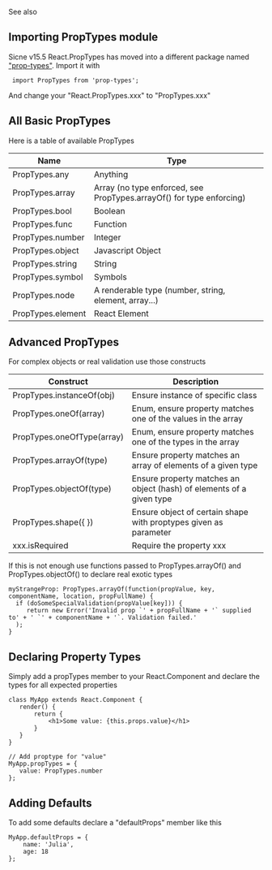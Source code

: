See also <?add topic='React'?>

## Importing PropTypes module

Sicne v15.5 React.PropTypes has moved into a different package named ["prop-types"](https://www.npmjs.com/package/prop-types). Import it with

     import PropTypes from 'prop-types';
     
And change your "React.PropTypes.xxx" to "PropTypes.xxx"
     
## All Basic PropTypes

Here is a table of available PropTypes

| Name                | Type  |
| ------------------- | ----- |
| PropTypes.any       | Anything |
| PropTypes.array     | Array (no type enforced, see PropTypes.arrayOf() for type enforcing) |
| PropTypes.bool      | Boolean |
| PropTypes.func      | Function |
| PropTypes.number    | Integer |
| PropTypes.object    | Javascript Object |
| PropTypes.string    | String |
| PropTypes.symbol    | Symbols |
| PropTypes.node      | A renderable type (number, string, element, array...)
| PropTypes.element   | React Element |

## Advanced PropTypes

For complex objects or real validation use those constructs

| Construct                  | Description  |
|----------------------------|--------------|
| PropTypes.instanceOf(obj)  | Ensure instance of specific class |
| PropTypes.oneOf(array)     | Enum, ensure property matches one of the values in the array |
| PropTypes.oneOfType(array) | Enum, ensure property matches one of the types in the array |
| PropTypes.arrayOf(type)    | Ensure property matches an array of elements of a given type |
| PropTypes.objectOf(type)   | Ensure property matches an object (hash) of elements of a given type |
| PropTypes.shape({ })       | Ensure object of certain shape with proptypes given as parameter |
| xxx.isRequired | Require the property xxx |

If this is not enough use functions passed to PropTypes.arrayOf() and PropTypes.objectOf() to declare real exotic types

    myStrangeProp: PropTypes.arrayOf(function(propValue, key, componentName, location, propFullName) {
      if (doSomeSpecialValidation(propValue[key])) {
         return new Error('Invalid prop `' + propFullName + '` supplied to' + ' `' + componentName + '`. Validation failed.'
      );
    }

## Declaring Property Types

Simply add a propTypes member to your React.Component and declare the types for all expected properties

    class MyApp extends React.Component {
       render() {
           return {
               <h1>Some value: {this.props.value}</h1>
           }
       }
    }
    
    // Add proptype for "value"
    MyApp.propTypes = {
       value: PropTypes.number
    };

## Adding Defaults

To add some defaults declare a "defaultProps" member like this

    MyApp.defaultProps = {
        name: 'Julia',
        age: 18
    };
